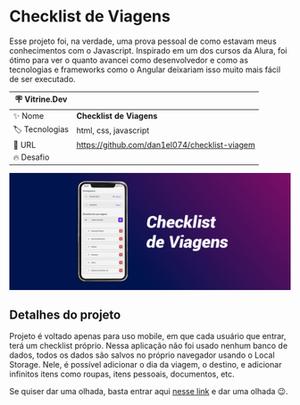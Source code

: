 # Checklist de Viagens

Esse projeto foi, na verdade, uma prova pessoal de como estavam meus conhecimentos com o Javascript. Inspirado em um dos cursos da Alura, foi ótimo para ver o quanto avancei como desenvolvedor e como as tecnologias e frameworks como o Angular deixariam isso muito mais fácil de ser executado. 

| :placard: Vitrine.Dev |     |
| -------------  | --- |
| :sparkles: Nome        | **Checklist de Viagens**
| :label: Tecnologias | html, css, javascript
| :rocket: URL         | https://github.com/dan1el074/checklist-viagem
| :fire: Desafio     | 

<!-- Inserir imagem com a #vitrinedev ao final do link -->
![](https://raw.githubusercontent.com/dan1el074/dan1el074/main/outros/previw-checklist-viagem/65749.png#vitrinedev)

## Detalhes do projeto

Projeto é voltado apenas para uso mobile, em que cada usuário que entrar, terá um checklist próprio. Nessa aplicação não foi usado nenhum banco de dados, todos os dados são salvos no próprio navegador usando o Local Storage.
Nele, é possível adicionar o dia da viagem, o destino, e adicionar infinitos itens como roupas, itens pessoais, documentos, etc.

Se quiser dar uma olhada, basta entrar aqui [nesse link](https://dan1el074.github.io/checklist-viagem/) e dar uma olhada 😉. 
